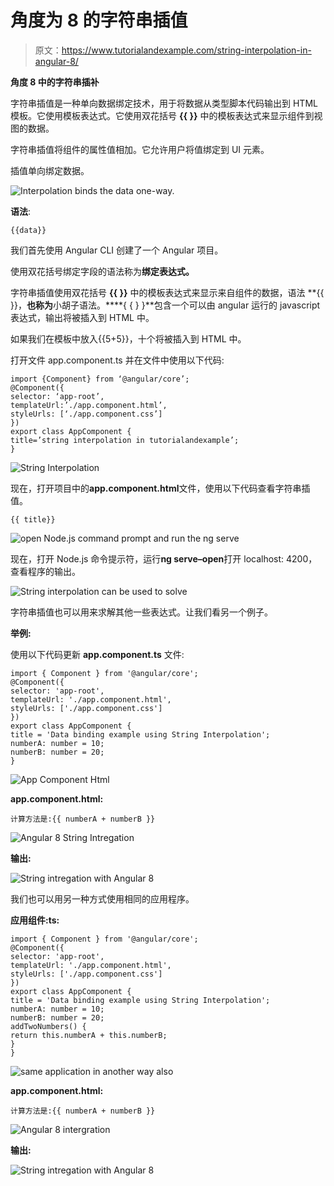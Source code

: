 # 角度为 8 的字符串插值

> 原文：<https://www.tutorialandexample.com/string-interpolation-in-angular-8/>

**角度 8 中的字符串插补**

字符串插值是一种单向数据绑定技术，用于将数据从类型脚本代码输出到 HTML 模板。它使用模板表达式。它使用双花括号 **{{ }}** 中的模板表达式来显示组件到视图的数据。

字符串插值将组件的属性值相加。它允许用户将值绑定到 UI 元素。

插值单向绑定数据。

![Interpolation binds the data one-way.](img/13e5b8fdcbca5cfefcae115e2ba0c2af.png)

**语法**:

```
{{data}}
```

我们首先使用 Angular CLI 创建了一个 Angular 项目。

使用双花括号绑定字段的语法称为**绑定表达式。**

字符串插值使用双花括号 **{{ }}** 中的模板表达式来显示来自组件的数据，语法 **{{ }}，**也称为**小胡子语法。****{ { } }**包含一个可以由 angular 运行的 javascript 表达式，输出将被插入到 HTML 中。

如果我们在模板中放入{{5+5}}，十个将被插入到 HTML 中。

打开文件 app.component.ts 并在文件中使用以下代码:

```
import {Component} from ‘@angular/core’;
@Component({
selector: ‘app-root’,
templateUrl:’./app.component.html’, 
styleUrls: [‘./app.component.css’]
})
export class AppComponent {
title=’string interpolation in tutorialandexample’;
} 
```

![String Interpolation](img/be4dccb941309c8324f27d966ec3be08.png)

现在，打开项目中的**app.component.html**文件，使用以下代码查看字符串插值。

```
{{ title}} 
```

![open Node.js command prompt and run the ng serve](img/5d5b12638a8022456ed075d589aa0c02.png)

现在，打开 Node.js 命令提示符，运行**ng serve–open**打开 localhost: 4200，查看程序的输出。

![String interpolation can be used to solve ](img/4e87bd27cdb63620b937d00773b40a2d.png)

字符串插值也可以用来求解其他一些表达式。让我们看另一个例子。

**举例:**

使用以下代码更新 **app.component.ts** 文件:

```
import { Component } from '@angular/core';
@Component({
selector: 'app-root',
templateUrl: './app.component.html',
styleUrls: ['./app.component.css']
})
export class AppComponent {
title = 'Data binding example using String Interpolation';
numberA: number = 10;
numberB: number = 20;
}
```

![App Component Html](img/5dc260aba9d23b29cfed5761cf2f8aa1.png)

**app.component.html:**

```
计算方法是:{{ numberA + numberB }}
```

![Angular 8 String Intregation](img/69927cf4ac2e1aac8bb4ce267b72efda.png)

**输出:**

![String intregation with Angular 8](img/d565542fb12673ea1809d0fff72298df.png)

我们也可以用另一种方式使用相同的应用程序。

**应用组件:ts:**

```
import { Component } from '@angular/core'; 
@Component({
selector: 'app-root', 
templateUrl: './app.component.html',
styleUrls: ['./app.component.css']
})
export class AppComponent {
title = 'Data binding example using String Interpolation';
numberA: number = 10;
numberB: number = 20;
addTwoNumbers() {  
return this.numberA + this.numberB;
} 
}
```

![same application in another way also](img/2e7017079430f6cc4b35c115964008d1.png)

**app.component.html:**

```
计算方法是:{{ numberA + numberB }}
```

![Angular 8 intergration](img/2371f9ca2ea84e8a813fa30f74d7e4db.png)

**输出:**

![String intregation with Angular 8](img/fd2e72c2bc5ed39c27c6dd07a3331d97.png)